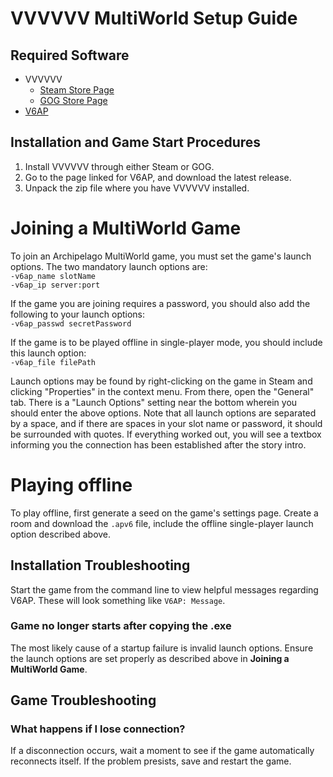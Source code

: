 # VVVVVV MultiWorld Setup Guide

## Required Software

- VVVVVV
  - [Steam Store Page](https://store.steampowered.com/app/70300/VVVVVV/)
  - [GOG Store Page](https://www.gog.com/game/vvvvvv)
- [V6AP](https://github.com/N00byKing/VVVVVV/releases)

## Installation and Game Start Procedures

1. Install VVVVVV through either Steam or GOG.
2. Go to the page linked for V6AP, and download the latest release.
3. Unpack the zip file where you have VVVVVV installed.

# Joining a MultiWorld Game

To join an Archipelago MultiWorld game, you must set the game's launch options. The two mandatory launch options are:  
  `-v6ap_name slotName`  
  `-v6ap_ip server:port`

If the game you are joining requires a password, you should also add the following to your launch options:  
`-v6ap_passwd secretPassword`

If the game is to be played offline in single-player mode, you should include this launch option:  
`-v6ap_file filePath`

Launch options may be found by right-clicking on the game in Steam and clicking "Properties" in the context menu. From there, open the "General" tab. There is a "Launch Options" setting near the bottom wherein you should enter the above options. Note that all launch options are separated by a space, and if there are spaces in your slot name or password, it should be surrounded with quotes.
If everything worked out, you will see a textbox informing you the connection has been established after the story intro.

# Playing offline

To play offline, first generate a seed on the game's settings page.
Create a room and download the `.apv6` file, include the offline single-player launch option described above.

## Installation Troubleshooting

Start the game from the command line to view helpful messages regarding V6AP. These will look something like `V6AP: Message`.

### Game no longer starts after copying the .exe

The most likely cause of a startup failure is invalid launch options. Ensure the launch options are set properly as described above in
**Joining a MultiWorld Game**.

## Game Troubleshooting

### What happens if I lose connection?

If a disconnection occurs, wait a moment to see if the game automatically reconnects itself. If the problem presists, save and restart the game.
